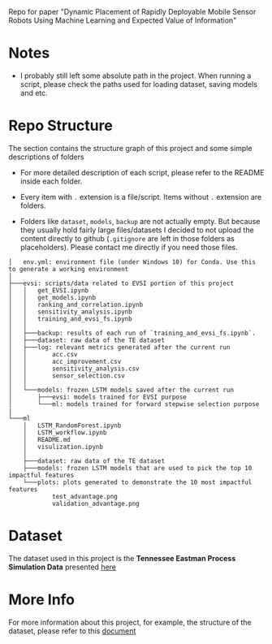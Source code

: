 Repo for paper "Dynamic Placement of Rapidly Deployable Mobile Sensor Robots Using Machine Learning and Expected Value of Information"

# Notes
- I probably still left some absolute path in the project. When running a script, please check the paths used for loading dataset, saving models and etc.

# Repo Structure
The section contains the structure graph of this project and some simple descriptions of folders
- For more detailed description of each script, please refer to the README inside each folder.

- Every item with `.` extension is a file/script. Items without `.` extension are folders.

- Folders like `dataset`, `models`, `backup` are not actually empty. But because they usually hold fairly large files/datasets I decided to not upload the content directly to github (`.gitignore` are left in those folders as placeholders). Please contact me directly if you need those files.

```
│   env.yml: environment file (under Windows 10) for Conda. Use this to generate a working environment
│
├───evsi: scripts/data related to EVSI portion of this project
│   │   get_EVSI.ipynb
│   │   get_models.ipynb
│   │   ranking_and_correlation.ipynb
│   │   sensitivity_analysis.ipynb
│   │   training_and_evsi_fs.ipynb
│   │
│   ├───backup: results of each run of `training_and_evsi_fs.ipynb`.
│   ├───dataset: raw data of the TE dataset
│   ├───log: relevant metrics generated after the current run
│   │       acc.csv
│   │       acc_improvement.csv
│   │       sensitivity_analysis.csv
│   │       sensor_selection.csv
│   │
│   └───models: frozen LSTM models saved after the current run
│       ├───evsi: models trained for EVSI purpose
│       └───ml: models trained for forward stepwise selection purpose
|
└───ml
    │   LSTM_RandomForest.ipynb
    │   LSTM_workflow.ipynb
    │   README.md
    │   visulization.ipynb
    │
    ├───dataset: raw data of the TE dataset
    ├───models: frozen LSTM models that are used to pick the top 10 impactful features
    └───plots: plots generated to demonstrate the 10 most impactful features
            test_advantage.png
            validation_advantage.png
```


# Dataset
The dataset used in this project is the **Tennessee Eastman Process Simulation Data** presented [here](https://dataverse.harvard.edu/dataset.xhtml?persistentId=doi:10.7910/DVN/6C3JR1)

# More Info
For more information about this project, for example, the structure of the dataset, please refer to this [document](https://docs.google.com/document/d/1yGl0GlM8getgzM-Wnretl7_gBmcOdG9ydTT467TEbg8/edit?usp=sharing)
